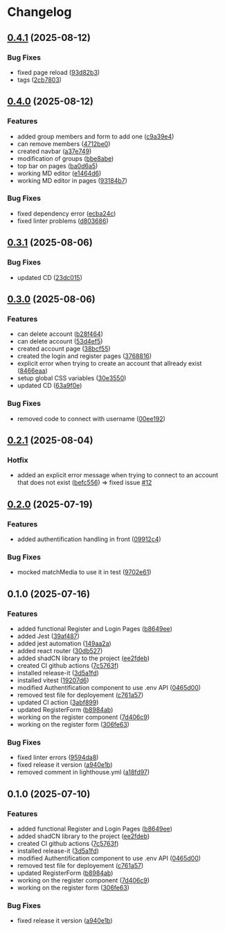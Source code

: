 # Changelog

## [0.4.1](https://github.com/LBROCHARD/echalote/compare/0.4.0...0.4.1) (2025-08-12)

### Bug Fixes

* fixed page reload ([93d82b3](https://github.com/LBROCHARD/echalote/commit/93d82b351a5054abf0d2cb795221ffc1f77bd01f))
* tags ([2cb7803](https://github.com/LBROCHARD/echalote/commit/2cb78036d7a1360ce09e0e8835d28f888c489f56))

## [0.4.0](https://github.com/LBROCHARD/echalote/compare/0.3.1...0.4.0) (2025-08-12)

### Features

* added group members and form to add one ([c9a39e4](https://github.com/LBROCHARD/echalote/commit/c9a39e427bf66623672f0e5e5c5cfe316ff002bf))
* can remove members ([4712be0](https://github.com/LBROCHARD/echalote/commit/4712be0b97b015f220bb0599db579a6e9a7b7bcc))
* created navbar ([a37e749](https://github.com/LBROCHARD/echalote/commit/a37e7497df4e61c18e49928c234fb24535817eb2))
* modification of groups ([bbe8abe](https://github.com/LBROCHARD/echalote/commit/bbe8abe54b76b25bafb54f650d08810657349f2d))
* top bar on pages ([ba0d6a5](https://github.com/LBROCHARD/echalote/commit/ba0d6a5621b845a438de1846fc9e8898be8c9887))
* working MD editor ([e1464d6](https://github.com/LBROCHARD/echalote/commit/e1464d6585970400c81086c6375e29f3f601ebd9))
* working MD editor in pages ([93184b7](https://github.com/LBROCHARD/echalote/commit/93184b72267f1530f21e1a22d68afc63213e0ec6))

### Bug Fixes

* fixed dependency error ([ecba24c](https://github.com/LBROCHARD/echalote/commit/ecba24c1123828fa07aad4ed2c239b516d3e255f))
* fixed linter problems ([d803686](https://github.com/LBROCHARD/echalote/commit/d80368625182a7065c3eb843fc355c9b7ada9b13))

## [0.3.1](https://github.com/LBROCHARD/echalote/compare/0.3.0...0.3.1) (2025-08-06)

### Bug Fixes

* updated CD ([23dc015](https://github.com/LBROCHARD/echalote/commit/23dc0152339f96a7575ef8328a419cc892b66582))

## [0.3.0](https://github.com/LBROCHARD/echalote/compare/0.2.1...0.3.0) (2025-08-06)

### Features

* can delete account ([b28f464](https://github.com/LBROCHARD/echalote/commit/b28f464e134d8aa55315ba427bc654bac64c5f92))
* can delete account ([53d4ef5](https://github.com/LBROCHARD/echalote/commit/53d4ef5cd2b1bd71709d6c7b12346f6f16518f5f))
* created account page ([38bcf55](https://github.com/LBROCHARD/echalote/commit/38bcf551fa250b2b1b217ba201f54a663fd164a9))
* created the login and register pages ([3768816](https://github.com/LBROCHARD/echalote/commit/37688163387fbfdd3100926e66c4fee49de9d5c7))
* explicit error when trying to create an account that allready exist ([8466eaa](https://github.com/LBROCHARD/echalote/commit/8466eaa5f74e2c54eaaf65643ad0c058d0cd30df))
* setup global CSS variables ([30e3550](https://github.com/LBROCHARD/echalote/commit/30e3550e53ee229113338d8bbc7b19811f590f47))
* updated CD ([63a9f0e](https://github.com/LBROCHARD/echalote/commit/63a9f0efa9da8f1e0a436ae2731ba1a39ca2d7ce))

### Bug Fixes

* removed code to connect with username ([00ee192](https://github.com/LBROCHARD/echalote/commit/00ee192c23f9897ec4996eda931b35ad598b69d2))

## [0.2.1](https://github.com/LBROCHARD/echalote/compare/0.2.0...0.2.1) (2025-08-04)

### Hotfix

* added an explicit error message when trying to connect to an account that does not exist ([befc556](https://github.com/LBROCHARD/echalote/commit/befc55629fdcf3414a90862f95fa85e364e22498)) => fixed issue [#12](https://github.com/LBROCHARD/echalote/issues/12)


## [0.2.0](https://github.com/LBROCHARD/echalote/compare/0.1.0...0.2.0) (2025-07-19)

### Features

* added authentification handling in front ([09912c4](https://github.com/LBROCHARD/echalote/commit/09912c44bff548a749aedb15a577b7c96d50c269))

### Bug Fixes

* mocked matchMedia to use it in test ([9702e61](https://github.com/LBROCHARD/echalote/commit/9702e6119c68261043c7f8d20f86a964fa75d6bf))

## 0.1.0 (2025-07-16)

### Features

* added functional Register and Login Pages ([b8649ee](https://github.com/LBROCHARD/echalote/commit/b8649ee40ea70d4dcb51366c9034d50c266e5a5e))
* added Jest ([39af487](https://github.com/LBROCHARD/echalote/commit/39af487af5e762d480d74d00a6389101674fb102))
* added jest automation ([149aa2a](https://github.com/LBROCHARD/echalote/commit/149aa2a7ebc812c8a113af6405bb9b1066f1c45f))
* added react router ([30db527](https://github.com/LBROCHARD/echalote/commit/30db527a64e458600b1e2172791d7f52a943efa2))
* added shadCN library to the project ([ee2fdeb](https://github.com/LBROCHARD/echalote/commit/ee2fdeb8c35aa366977c3d99626348260e0bc960))
* created CI github actions ([7c5763f](https://github.com/LBROCHARD/echalote/commit/7c5763f22f1d076713d99fe95105e4613a18219d))
* installed release-it ([3d5a1fd](https://github.com/LBROCHARD/echalote/commit/3d5a1fde87d0feaff636e4eb4eaae78aa1fefcf8))
* installed vitest ([19207d6](https://github.com/LBROCHARD/echalote/commit/19207d679cbd649938ec1510e10d0119041771f9))
* modified Authentification component to use .env API ([0465d00](https://github.com/LBROCHARD/echalote/commit/0465d005d3f46e2b7a64c1c3ba485391c9e6f98a))
* removed test file for deployement ([c761a57](https://github.com/LBROCHARD/echalote/commit/c761a5771aa2ac726769e753fa9a639799495736))
* updated CI action ([3abf899](https://github.com/LBROCHARD/echalote/commit/3abf899bf744195769a26e8d389fec67927f2926))
* updated RegisterForm ([b8984ab](https://github.com/LBROCHARD/echalote/commit/b8984ab1ae977194e52b43464a13347dcba5482e))
* working on the register component ([7d406c9](https://github.com/LBROCHARD/echalote/commit/7d406c9ad18aec1ebfb0e4df5a45dc0ae2d5080a))
* working on the register form ([306fe63](https://github.com/LBROCHARD/echalote/commit/306fe630a34092f1115b33ed12e77e930d250b4d))

### Bug Fixes

* fixed linter errors ([9594da8](https://github.com/LBROCHARD/echalote/commit/9594da88d789ec32834a1b169ee6dc5e1583f453))
* fixed release it version ([a940e1b](https://github.com/LBROCHARD/echalote/commit/a940e1b061cbe73d32ca8d6cbb9e8808b2395314))
* removed comment in lighthouse.yml ([a18fd97](https://github.com/LBROCHARD/echalote/commit/a18fd97c08170282dfa315dfe3a82c27c068a805))

## 0.1.0 (2025-07-10)

### Features

* added functional Register and Login Pages ([b8649ee](https://github.com/LBROCHARD/echalote/commit/b8649ee40ea70d4dcb51366c9034d50c266e5a5e))
* added shadCN library to the project ([ee2fdeb](https://github.com/LBROCHARD/echalote/commit/ee2fdeb8c35aa366977c3d99626348260e0bc960))
* created CI github actions ([7c5763f](https://github.com/LBROCHARD/echalote/commit/7c5763f22f1d076713d99fe95105e4613a18219d))
* installed release-it ([3d5a1fd](https://github.com/LBROCHARD/echalote/commit/3d5a1fde87d0feaff636e4eb4eaae78aa1fefcf8))
* modified Authentification component to use .env API ([0465d00](https://github.com/LBROCHARD/echalote/commit/0465d005d3f46e2b7a64c1c3ba485391c9e6f98a))
* removed test file for deployement ([c761a57](https://github.com/LBROCHARD/echalote/commit/c761a5771aa2ac726769e753fa9a639799495736))
* updated RegisterForm ([b8984ab](https://github.com/LBROCHARD/echalote/commit/b8984ab1ae977194e52b43464a13347dcba5482e))
* working on the register component ([7d406c9](https://github.com/LBROCHARD/echalote/commit/7d406c9ad18aec1ebfb0e4df5a45dc0ae2d5080a))
* working on the register form ([306fe63](https://github.com/LBROCHARD/echalote/commit/306fe630a34092f1115b33ed12e77e930d250b4d))

### Bug Fixes

* fixed release it version ([a940e1b](https://github.com/LBROCHARD/echalote/commit/a940e1b061cbe73d32ca8d6cbb9e8808b2395314))

